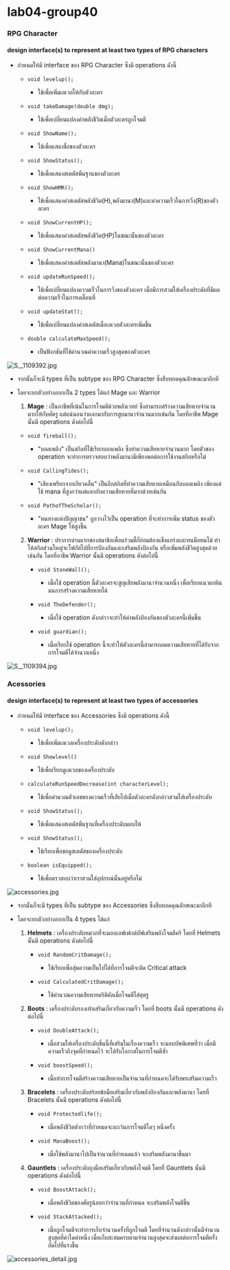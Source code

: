 # lab04-group40
### RPG Character

#### design interface(s) to represent at least two types of RPG characters

- กำหนดให้มี interface ของ RPG Character ซึ่งมี operations ดังนี้
    - `void levelup();` 
      
       - ใช้เพื่อเพิ่มเลเวลให้กับตัวละคร 
    -   `void takeDamage(double dmg);`

        - ใช้เพื่อเปลี่ยนแปลงค่าพลังชีวิตเมื่อตัวละครถูกโจมตี
    -   `void ShowName();`

        - ใช้เพื่อแสดงชื่อของตัวละคร
    -    `void ShowStatus();`

         - ใช้เพื่อแสดงสเตตัสพืนฐานของตัวละคร
    - `void ShowHMR();`
  
         - ใช้เพื่อแสดงค่าสเตตัสพลังชีวิต(H),พลังมานา(M)และค่าความเร็วในการวิ่ง(R)ของตัวละคร
  
    - `void ShowCurrentHP();`

        - ใช้เพื่อแสดงค่าสเตตัสพลังชีวิต(HP)ในขณะนั้นของตัวละคร

    - `void ShowCurrentMana()`

        - ใช้เพื่อแสดงค่าสเตตัสพลังมานา(Mana)ในขณะนั้นของตัวละคร
  
    - `void updateRunSpeed();`

      - ใช้เพื่อเปลี่ยนแปลงความเร็วในการวิ่งของตัวละคร เมื่อมีการสวมใส่เครื่องประดับที่มีผลต่อความเร็วในการเคลื่อนที่
    - `void updateStat();`

      - ใช้เพื่อเปลี่ยนแปลงค่าสเตตัสเมื่อเลเวลตัวละครเพิ่มขึ้น
    - `double calculateMaxSpeed();`

      - เป็นฟังกชันที่ใช้คำนวณค่าความเร็วสูงสุดของตัวละคร


![S__1109392.jpg](..%2F..%2FDownloads%2FS__1109392.jpg)


- จากนั้นก็จะมี types ที่เป็น subtype ของ RPG Character ซึ่งสืบทอดคุณลักษณะมาอีกที
- โดยจะยกตัวอย่างออกเป็น 2 types ได้แก่ Mage และ Warrior
  
  1. **Mage** : เป็นอาชีพที่เน้นในการโจมตีด้วยพลังเวทย์ ซึ่งสามารถสร้างความเสียหายจำนวนมากให้กับศัตรู แต่แน่นอนว่าแลกมากับการสูบมานาจำนวนมากเช่นกัน โดยที่อาชีพ Mage นั้นมี operations ดังต่อไปนี้
        
    - `void fireball();`

       - "บอลเพลิง" เป็นสกิลที่ใช้เรียกบอลเพลิง ซึ่งทำความเสียหายจำนวนมาก โดยตัวของ operation จะทำการตรวจสอบว่าพลังมานามีเพียงพอต่อการใช้งานสกิลหรือไม่
    - `void CallingTides();`

       - "เสียงเพรียกจากเกียวคลื่น" เป็นอีกสกิลที่ทำความเสียหายเหมือนกับบอลเพลิง เพียงแค่ใช้ mana ที่สูงกว่าแต่แลกกับความเสียหายที่มากด้วยเช่นกัน
    - `void PathofTheScholar();`
    
        - "หนทางแห่งปัญญาชน" ถูกวางไว้เป็น operation ที่จะทำการเพิ่ม status ของตัวละคร Mage ให้สูงขึ้น
      
  2. **Warrior** : ปราการด่านแรกของสมาชิกเพื่อนร่วมตี้ก็ย่อมต้องแข็งแกร่งและทนมือทนไม้ ทำให้สกิลส่วนใหญ่จะโฟกัสไปที่การป้องกันและเสริมพลังป้องกัน หรือเพิ่มพลังชีวิตสูงสุดด้วยเช่นกัน โดยที่อาชีพ Warrior นั้นมี operations ดังต่อไปนี้

     - `void StoneWall();`

         - เมื่อใช้ operation นี้ตัวละครจะสูญเสียพลังมานาจำนวนหนึ่ง เพื่อเรียกแนวผาหินมนการสร้างความเสียหายได้
     - `void TheDefender();`

         - เมื่อใช้ operation ดังกล่าวจะทำให้ค่าพลังป้องกันของตัวละครนี้เพิ่มขึ้น
     - `void guardian();`

         - เมื่อเรียกใช้ operation นี้จะทำให้ตัวละครนี้สามารถลดความเสียหายที่ได้รับจากการโจมตีได้จำนวนหนึ่ง

![S__1109394.jpg](..%2F..%2FDownloads%2FS__1109394.jpg)


### Acessories

#### design interface(s) to represent at least two types of accessories

- กำหนดให้มี interface ของ Accessories ซึ่งมี operations ดังนี้
    - `void levelup();`

        - ใช้เพื่อเพิ่มเลเวลเครื่องประดับดังกล่าว
    -   `void Showlevel()`

        - ใช้เพื่อเรียกดูเลเวลของเครื่องประดับ
    -   `calculateRunSpeedDecrease(int characterLevel);`

        - ใช้เพื่อคำนวณตัวเลขของความเร็วที่เสียไปเมื่อตัวละครดังกล่าวสวมใส่เครื่องประดับ
    -    `void ShowStatus();`

         - ใช้เพื่อแสดงสเตตัสพืนฐานที่เครื่องประดับมอบให้
    - `void ShowStatus();`
  
         - ใช้เรียกเพื่อขอดูสเตตัสของเครื่องประดับ
    - `boolean isEquipped();`

        - ใช้เพื่อตรวสอบว่าเราสวมใส่อุปกรณ์นั้นอยู่หรือไม่ 


![accessories.jpg](..%2F..%2FDownloads%2Faccessories.jpg)


- จากนั้นก็จะมี types ที่เป็น subtype ของ Accessories ซึ่งสืบทอดคุณลักษณะมาอีกที
- โดยจะยกตัวอย่างออกเป็น 4 types ได้แก่

    1. **Helmets** : เครื่องประดับหมวกที่จะมอบเอฟเฟกต์บัฟเสริมพลังโจมตีคริ โดยที่ Helmets นั้นมี operations ดังต่อไปนี้

        - `void RandomCritDamage();`

            - ใช้เรียกเพื่อสุ่มความเป็นไปได้ที่การโจมตีจะติด Critical attack
       - `void CalculatedCritDamage();`

           - ใช้คำนวณความเสียหายคริติคัลเมื่อโจมตีใส่ศุตรู
  2. **Boots** : เครื่องประดับรองเท้าเสริมเกี่ยวกับความเร็ว โดยที่ boots นั้นมี operations ดังต่อไปนี้

       - `void DoubleAttack();`

           - เมื่อสวมใส่เครื่องประดับชิ้นนี้ที่เสริมในเรื่องความเร็ว จะมอบบัพพิเศษที่ว่า เมื่อมีความเร็วถึงจุดที่กำหนดไว้ จะได้รับโอกาสในการโจมตีซ้ำ
       - `void boostSpeed();`
     
           - เมื่อทำการโจมตีสร้างความเสียหายเป็นจำนวนที่กำหนดจะได้รับพรเสริมความเร็ว
  3. **Bracelets** : เครื่องประดับสร้อยข้อมือเสริมเกี่ยวกับพลังป้องกันและพลังมานา โดยที่ Bracelets นั้นมี operations ดังต่อไปนี้

      - `void Protectedlife();`

          - เมื่อพลังชีวิตต่ำกว่าที่กำหนดจะละเว้นการโจมตีใดๆ หนึ่งครั้ง
      - `void ManaBoost();`

          - เมื่อใช้พลังมานาไปเป็นจำนวนที่กำหนดแล้ว จะเสริมพลังมานาขึ้นมา
  
        
  4. **Gauntlets** : เครื่องประดับถุงมือเสริมเกี่ยวกับพลังโจมตี โดยที่ Gauntlets นั้นมี operations ดังต่อไปนี้

      - `void BoostAttack();`

          - เมื่อพลังชีวิตของศัตรูน้อยกว่าจำนวนที่กำหนด จะเสริมพลังโจมตีขึ้น
      - `void StackAttacked();`

          - เมื่อถูกโจมตีจะทำการเก็บจำนวนครั้งที่ถูกโจมตี โดยที่จำนวนดังกล่าวนั้นมีจำนวนสูงสุดที่ค่าใดค่าหนึ่ง เมื่อเก็บสะสมครบตามจำนวนสูงสุดจะส่งผลต่อการโจมตีครั้งถัดไปที่แรงขึ้น
      
      
![accessories_detail.jpg](..%2F..%2FDownloads%2Faccessories_detail.jpg)


